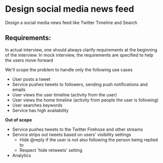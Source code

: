 # Design social media news feed

Design a social media news feed like Twitter Timeline and Search

## Requirements:

In actual interview, one should always clarify requirements at the beginning of the interview.
In mock interview, the requirements are specified to help the users move forward

We'll scope the problem to handle only the following use cases
- User posts a tweet
- Service pushes tweets to followers, sending push notifications and emails
- User views the user timeline (activity from the user)
- User views the home timeline (activity from people the user is following)
- User searches keywords
- Service has high availability

**Out of scope**

- Service pushes tweets to the Twitter Firehose and other streams
- Service strips out tweets based on users' visibility settings
  - Hide @reply if the user is not also following the person being replied to
  - Respect 'hide retweets' setting
- Analytics
